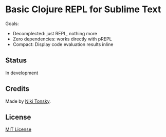 # Basic Clojure REPL for Sublime Text

Goals:

- Decomplected: just REPL, nothing more
- Zero dependencies: works directly with pREPL
- Compact: Display code evaluation results inline

## Status

In development

## Credits

Made by [Niki Tonsky](https://twitter.com/nikitonsky).

## License

[MIT License](./LICENSE.txt)
